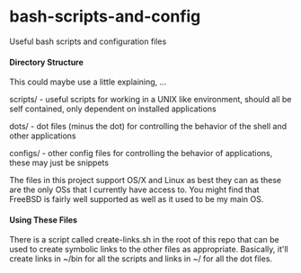 # bash-scripts-and-config
Useful bash scripts and configuration files

#### Directory Structure
This could maybe use a little explaining, ...
<p>scripts/ - useful scripts for working in a UNIX like environment, should all be self contained, only dependent on installed applications</p>
<p>dots/ - dot files (minus the dot) for controlling the behavior of the shell and other applications</p>
<p>configs/ - other config files for controlling the behavior of applications, these may just be snippets</p>

The files in this project support OS/X and Linux as best they can as these are the only OSs that I currently have access to. You might find that FreeBSD is fairly well supported as well as it used to be my main OS.

#### Using These Files
There is a script called create-links.sh in the root of this repo that can be used to create symbolic links to the other files as appropriate. Basically, it'll create links in ~/bin for all the scripts and links in ~/ for all the dot files.
